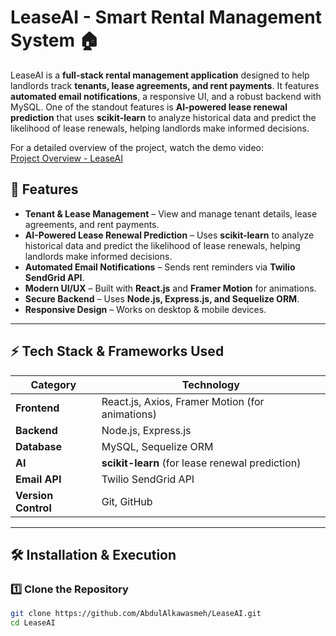 # LeaseAI - Smart Rental Management System 🏠

LeaseAI is a **full-stack rental management application** designed to help landlords track **tenants, lease agreements, and rent payments**. It features **automated email notifications**, a responsive UI, and a robust backend with MySQL. One of the standout features is **AI-powered lease renewal prediction** that uses **scikit-learn** to analyze historical data and predict the likelihood of lease renewals, helping landlords make informed decisions.

For a detailed overview of the project, watch the demo video:  
[Project Overview - LeaseAI](https://www.loom.com/share/23b5608868bf4eeb9c3be5ac714edc21?sid=e3e8af5f-aa3a-4d98-9067-aa1924bfe2f2)

## 🚀 Features
- **Tenant & Lease Management** – View and manage tenant details, lease agreements, and rent payments.
- **AI-Powered Lease Renewal Prediction** – Uses **scikit-learn** to analyze historical data and predict the likelihood of lease renewals, helping landlords make informed decisions.
- **Automated Email Notifications** – Sends rent reminders via **Twilio SendGrid API**.
- **Modern UI/UX** – Built with **React.js** and **Framer Motion** for animations.
- **Secure Backend** – Uses **Node.js, Express.js, and Sequelize ORM**.
- **Responsive Design** – Works on desktop & mobile devices.

---

## ⚡ Tech Stack & Frameworks Used
| **Category**  | **Technology** |
|--------------|---------------|
| **Frontend**  | React.js, Axios, Framer Motion (for animations) |
| **Backend**   | Node.js, Express.js |
| **Database**  | MySQL, Sequelize ORM |
| **AI**        | **scikit-learn** (for lease renewal prediction) |
| **Email API** | Twilio SendGrid API |
| **Version Control** | Git, GitHub |

---

## 🛠️ Installation & Execution

### **1️⃣ Clone the Repository**
```sh
git clone https://github.com/AbdulAlkawasmeh/LeaseAI.git
cd LeaseAI
